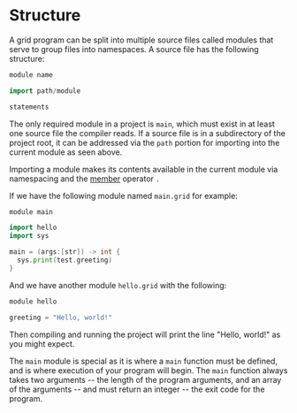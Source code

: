 # Structure

A grid program can be split into multiple source files called modules that serve to group files into namespaces. A source file has the following structure:

```go
module name

import path/module

statements
```

The only required module in a project is `main`, which must exist in at least one source file the compiler reads. If a source file is in a subdirectory of the project root, it can be addressed via the `path` portion for importing into the current module as seen above.

Importing a module makes its contents available in the current module via namespacing and the [member](operators.md) operator `.`

If we have the following module named `main.grid` for example:

```go
module main

import hello
import sys

main = (args:[str]) -> int {
  sys.print(test.greeting)
}
```

And we have another module `hello.grid` with the following:

```go
module hello

greeting = "Hello, world!"
```

Then compiling and running the project will print the line "Hello, world!" as you might expect.

The `main` module is special as it is where a `main` function must be defined, and is where execution of your program will begin. The `main` function always takes two arguments -- the length of the program arguments, and an array of the arguments -- and must return an integer -- the exit code for the program.
